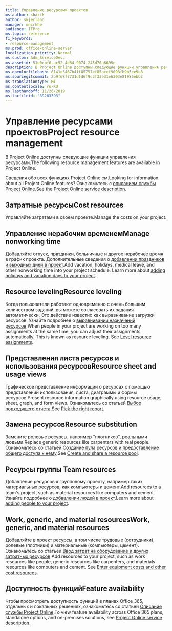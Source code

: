 ```yaml
---
title: Управление ресурсами проектов
ms.author: sharik
author: skjerland
manager: mnirkhe
audience: ITPro
ms.topic: reference
f1_keywords:
- resource-management
ms.prod: office-online-server
localization_priority: Normal
ms.custom: Adm_ServiceDesc
ms.assetid: 51e0cbf6-ac52-4d84-9074-245d70a6695e
description: В Project Online доступны следующие функции управления ресурсами.
ms.openlocfilehash: 6141e5467b4ff85757ef85accf9098fb9b5ee9e8
ms.sourcegitcommit: 2b9f68f7731dfd6f9d3f33e31e6303e81985ebb2
ms.translationtype: MT
ms.contentlocale: ru-RU
ms.lasthandoff: 11/26/2019
ms.locfileid: "39263393"
---
```

# <a name="project-resource-management"></a><span data-ttu-id="61263-103">Управление ресурсами проектов</span><span class="sxs-lookup"><span data-stu-id="61263-103">Project resource management</span></span>

<span data-ttu-id="61263-104">В Project Online доступны следующие функции управления ресурсами.</span><span class="sxs-lookup"><span data-stu-id="61263-104">The following resource management features are available in Project Online.</span></span>
  
<span data-ttu-id="61263-105">Сведения обо всех функциях Project Online см.</span><span class="sxs-lookup"><span data-stu-id="61263-105">Looking for information about all Project Online features?</span></span> <span data-ttu-id="61263-106">Ознакомьтесь с [описанием службы Project Online](project-online-service-description.md).</span><span class="sxs-lookup"><span data-stu-id="61263-106">See the [Project Online service description](project-online-service-description.md).</span></span>
  
## <a name="cost-resources"></a><span data-ttu-id="61263-107">Затратные ресурсы</span><span class="sxs-lookup"><span data-stu-id="61263-107">Cost resources</span></span>

<span data-ttu-id="61263-108">Управляйте затратами в своем проекте.</span><span class="sxs-lookup"><span data-stu-id="61263-108">Manage the costs on your project.</span></span>
  
## <a name="manage-nonworking-time"></a><span data-ttu-id="61263-109">Управление нерабочим временем</span><span class="sxs-lookup"><span data-stu-id="61263-109">Manage nonworking time</span></span>

<span data-ttu-id="61263-p102">Добавляйте отпуск, праздники, больничные и другое нерабочее время в график проекта. Дополнительные сведения о [добавлении праздников и выходных дней в проект](https://go.microsoft.com/fwlink/p/?LinkId=271337).</span><span class="sxs-lookup"><span data-stu-id="61263-p102">Add vacation, holidays, medical leave, and other nonworking time into your project schedule. Learn more about [adding holidays and vacation days to your project](https://go.microsoft.com/fwlink/p/?LinkId=271337).</span></span>
  
## <a name="resource-leveling"></a><span data-ttu-id="61263-112">Resource leveling</span><span class="sxs-lookup"><span data-stu-id="61263-112">Resource leveling</span></span>

<span data-ttu-id="61263-p103">Когда пользователи работают одновременно с очень большим количеством заданий, вы можете согласовать их задания автоматически. Это действие известно как выравнивание загрузки ресурсов. Узнайте подробнее о [выравнивании назначений ресурсов](https://go.microsoft.com/fwlink/p/?LinkId=271348).</span><span class="sxs-lookup"><span data-stu-id="61263-p103">When people in your project are working on too many assignments at the same time, you can adjust their assignments automatically. This is known as resource leveling. See [Level resource assignments](https://go.microsoft.com/fwlink/p/?LinkId=271348).</span></span>
  
## <a name="resource-sheet-and-usage-views"></a><span data-ttu-id="61263-116">Представления листа ресурсов и использования ресурсов</span><span class="sxs-lookup"><span data-stu-id="61263-116">Resource sheet and usage views</span></span>

<span data-ttu-id="61263-117">Графическое представление информации о ресурсах с помощью представлений использования, листа, диаграммы и формы ресурсов.</span><span class="sxs-lookup"><span data-stu-id="61263-117">Present resource information graphically using resource usage, sheet, graph, and form views.</span></span> <span data-ttu-id="61263-118">Ознакомьтесь со статьей [Выбор подходящего отчета](https://go.microsoft.com/fwlink/?LinkId=402920).</span><span class="sxs-lookup"><span data-stu-id="61263-118">See [Pick the right report](https://go.microsoft.com/fwlink/?LinkId=402920).</span></span>
  
## <a name="resource-substitution"></a><span data-ttu-id="61263-119">Замена ресурсов</span><span class="sxs-lookup"><span data-stu-id="61263-119">Resource substitution</span></span>

<span data-ttu-id="61263-120">Замените ролевые ресурсы, например "плотников", реальными людьми.</span><span class="sxs-lookup"><span data-stu-id="61263-120">Replace generic resources like carpenters with real people.</span></span> <span data-ttu-id="61263-121">Ознакомьтесь со статьей [Создание пула ресурсов и предоставление общего доступа к нему](https://go.microsoft.com/fwlink/?LinkId=402921).</span><span class="sxs-lookup"><span data-stu-id="61263-121">See [Create and share a resource pool](https://go.microsoft.com/fwlink/?LinkId=402921).</span></span>
  
## <a name="team-resources"></a><span data-ttu-id="61263-122">Ресурсы группы </span><span class="sxs-lookup"><span data-stu-id="61263-122">Team resources</span></span>

<span data-ttu-id="61263-123">Добавление ресурсов к групповому проекту, например таких материальных ресурсов, как компьютеры и цемент.</span><span class="sxs-lookup"><span data-stu-id="61263-123">Add resources to a team's project, such as material resources like computers and cement.</span></span> <span data-ttu-id="61263-124">Узнайте подробнее о [добавлении людей в проект](https://go.microsoft.com/fwlink/p/?LinkId=271347).</span><span class="sxs-lookup"><span data-stu-id="61263-124">Learn more about [adding people to your project](https://go.microsoft.com/fwlink/p/?LinkId=271347).</span></span>
  
## <a name="work-generic-and-material-resources"></a><span data-ttu-id="61263-125">Work, generic, and material resources</span><span class="sxs-lookup"><span data-stu-id="61263-125">Work, generic, and material resources</span></span>

<span data-ttu-id="61263-p107">Добавляйте в проект ресурсы, в том числе трудовые (сотрудники), ролевые (плотники) и материальные (компьютеры, цемент). Ознакомьтесь со статьей [Ввод затрат на оборудование и других затратных ресурсов](https://go.microsoft.com/fwlink/?LinkId=402922).</span><span class="sxs-lookup"><span data-stu-id="61263-p107">Add resources to your project, such as work resources like people, generic resources like carpenters, and materials resources like computers and cement. See [Enter equipment costs and other cost resources](https://go.microsoft.com/fwlink/?LinkId=402922).</span></span>
  
## <a name="feature-availability"></a><span data-ttu-id="61263-128">Доступность функций</span><span class="sxs-lookup"><span data-stu-id="61263-128">Feature availability</span></span>

<span data-ttu-id="61263-129">Чтобы просмотреть доступность функций в планах Office 365, отдельных и локальных решениях, ознакомьтесь со статьей [Описание службы Project Online](project-online-service-description.md).</span><span class="sxs-lookup"><span data-stu-id="61263-129">To view feature availability across Office 365 plans, standalone options, and on-premises solutions, see [Project Online service description](project-online-service-description.md).</span></span>
  

